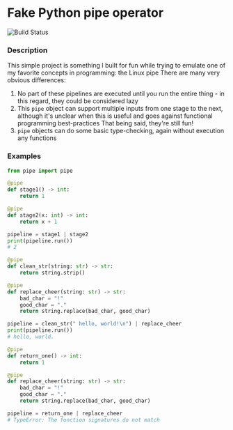# Fake Python pipe operator

![Build Status](https://github.com/kremrik/pipe-operator/workflows/Python%20application/badge.svg)

### Description
This simple project is something I built for fun while trying to emulate one of my favorite concepts in programming: the Linux pipe
There are many very obvious differences:
1. No part of these pipelines are executed until you run the entire thing - in this regard, they could be considered lazy
2. This `pipe` object can support multiple inputs from one stage to the next, although it's unclear when this is useful and goes against functional programming best-practices
That being said, they're still fun!
3. `pipe` objects can do some basic type-checking, again without execution any functions

### Examples
```python
from pipe import pipe

@pipe
def stage1() -> int:
    return 1

@pipe
def stage2(x: int) -> int:
    return x + 1

pipeline = stage1 | stage2
print(pipeline.run())
# 2
```

```python
@pipe
def clean_str(string: str) -> str:
    return string.strip()

@pipe
def replace_cheer(string: str) -> str:
    bad_char = "!"
    good_char = "."
    return string.replace(bad_char, good_char)

pipeline = clean_str(" hello, world!\n") | replace_cheer
print(pipeline.run())
# hello, world.
```

```python
@pipe
def return_one() -> int:
    return 1

@pipe
def replace_cheer(string: str) -> str:
    bad_char = "!"
    good_char = "."
    return string.replace(bad_char, good_char)

pipeline = return_one | replace_cheer
# TypeError: The function signatures do not match
```
